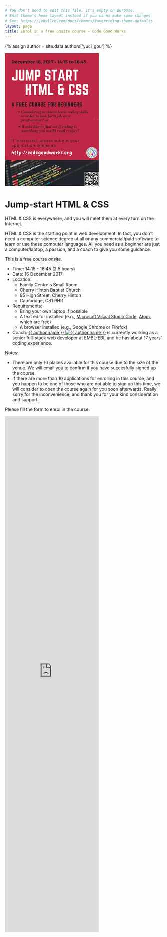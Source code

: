 ```yaml
---
# You don't need to edit this file, it's empty on purpose.
# Edit theme's home layout instead if you wanna make some changes
# See: https://jekyllrb.com/docs/themes/#overriding-theme-defaults
layout: page
title: Enrol in a free onsite course - Code Good Works
---
```


{% assign author = site.data.authors['yuci_gou'] %}

<!--<img class="poster" src="/assets/images/2017-12-16-jump-start-html-css.png">-->

<picture>
    <source media="(min-width: 500px)" srcset="/assets/images/2017-12-16-jump-start-html-css.png">
    <img class="poster" src="/assets/images/2017-12-16-jump-start-html-css-mobile.png" alt="Course Poster">
</picture>

<h1>Jump-start HTML & CSS</h1>

<p>HTML & CSS is everywhere, and you will meet them at every turn on the Internet.</p>
<p>HTML & CSS is the starting point in web development. In fact, you don't need a computer science degree at all or any commercial/paid software to learn or use these computer languages. All you need as a beginner are just a computer/laptop, a passion, and a coach to give you some guidance.</p>
 
<p>This is a free course <em>onsite</em>.</p>

<ul class="course-info">
<li>Time: 14:15 - 16:45 (2.5 hours)
</li>
<li>Date: 16 December 2017
</li>
<li>Location: 
  <ul class="location">
    <li>Family Centre's Small Room</li>
    <li>Cherry Hinton Baptist Church</li>
    <li>95 High Street, Cherry Hinton</li>
    <li>Cambridge, CB1 9HR</li>
  </ul>
</li>
<li>Requirements:
  <ul class="requirement">
    <li>Bring your own laptop if possible</li>
    <li>A text editor installed 
(e.g., <a href="https://code.visualstudio.com/download">Microsoft Visual Studio Code</a>, <a href="https://atom.io/">Atom</a>, which are free)</li>
    <li>A browser installed (e.g., Google Chrome or Firefox)</li>
  </ul>
</li>
<li>Coach: <a href="{{ author.linkedin }}">{{ author.name }}&nbsp;<img class="gravatar" src="{{ author.linkedinimage }}" alt="{{ author.name }}" width="24" height="24"></a> is currently working as a senior full-stack web developer at EMBL-EBI, 
and he has about 17 years' coding experience.
</li>
</ul>

<div class="notes">
    <p>Notes:</p>
    <ul>
    <li>
    There are only 10 places available for this course due to the size of the venue.
    We will email you to confirm if you have succesfully signed up the course.
    </li>
    <li>
    If there are more than 10 applications for enrolling in this course, 
    and you happen to be one of those who are not able to sign up this time, 
    we will consider to open the course again for you soon afterwards. 
    Really sorry for the inconvenience, and thank you for your kind consideration and support.
    </li>
    </ul>
</div>

<p>
Please fill the form to enrol in the course:
</p>

<iframe src="https://docs.google.com/forms/d/e/1FAIpQLSdkcwBkfqQ8lVDt8tI2MLv8TUZeTTg1SL3LVCLUPheyih_YPA/viewform?embedded=true" height="1650" frameborder="0" marginheight="0" marginwidth="0">Loading...</iframe>

<!--
<form id="application-form" method="POST" action="http://formspree.io/xxx@gmail.com">

  <input type="hidden" name="_subject" value="Application for course Jump-start HTML & CSS" />
  <label for="fullname">Your full name:</label>
  <input type="text" name="fullname" placeholder="Your full name" size="30" required/>

  <label for="email">Your email:</label>
  <input type="email" name="_replyto" placeholder="Your email" size="30" required/>
  
  <input type="radio" name="enrolment" value="signup" checked="checked"> Sign up
  <input type="radio" name="enrolment" value="withdraw"> Withdraw
  
  <label for="message">Message (optional):</label>
  <textarea name="message" id="message" placeholder="" rows="5" cols="31" maxlength="200"></textarea>
  <input type="text" name="_gotcha" style="display:none" />
  <button type="submit">Send</button>

</form>
-->

<script src="{{'/assets/js/enrolment.js'}}"></script>
